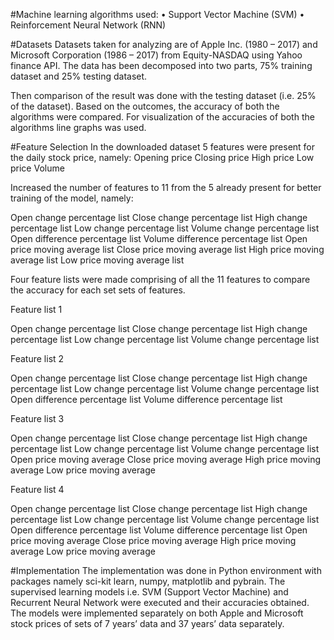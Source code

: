 #Machine learning algorithms used:
•	Support Vector Machine (SVM)
•	Reinforcement Neural Network (RNN)

#Datasets
Datasets taken for analyzing are of Apple Inc. (1980 – 2017) and Microsoft Corporation (1986 – 2017) from Equity-NASDAQ using Yahoo finance API. The data has been decomposed into two parts, 75% training dataset and 25% testing dataset.

Then comparison of the result was done with the testing dataset (i.e. 25% of the dataset). Based on the outcomes, the accuracy of both the algorithms were compared. For visualization of the accuracies of both the algorithms line graphs was used.


#Feature Selection
In the downloaded dataset 5 features were present for the daily stock price, namely:
Opening price
Closing price
High price
Low price
Volume


Increased the number of features to 11 from the 5 already present for better training of the model, namely:

Open change percentage list
Close change percentage list
High change percentage list
Low change percentage list
Volume change percentage list
Open difference percentage list
Volume difference percentage list
Open price moving average list
Close price moving average list
High price moving average list
Low price moving average list

Four feature lists were made comprising of all the 11 features to compare the accuracy for each set sets of features.

Feature list 1

Open change percentage list
Close change percentage list
High change percentage list
Low change percentage list
Volume change percentage list

Feature list 2

Open change percentage list
Close change percentage list
High change percentage list
Low change percentage list
Volume change percentage list
Open difference percentage list
Volume difference percentage list

Feature list 3

Open change percentage list
Close change percentage list
High change percentage list
Low change percentage list
Volume change percentage list
Open price moving average
Close price moving average
High price moving average
Low price moving average

Feature list 4

Open change percentage list
Close change percentage list
High change percentage list
Low change percentage list
Volume change percentage list
Open difference percentage list
Volume difference percentage list
Open price moving average
Close price moving average
High price moving average
Low price moving average


#Implementation
The implementation was done in Python environment with packages namely sci-kit learn, numpy, matplotlib and pybrain. The supervised learning models i.e. SVM (Support Vector Machine) and Recurrent Neural Network were executed and their accuracies obtained.
The models were implemented separately on both Apple and Microsoft stock prices of sets of 7 years’ data and 37 years’ data separately. 

